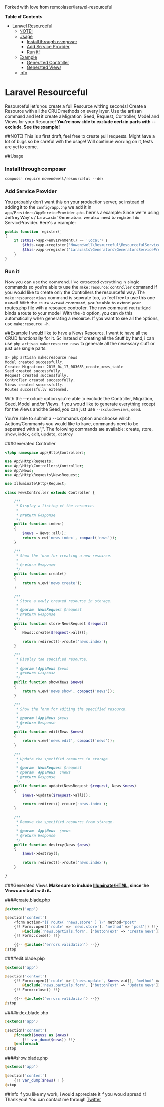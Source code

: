 Forked with love from remoblaser/laravel-resourceful

**Table of Contents**

- [Laravel Resourceful](#laravel-resourceful)
  - [NOTE!](#note)
  - [Usage](#usage)
      - [Install through composer](#install-through-composer)
      - [Add Service Provider](#add-service-provider)
      - [Run it!](#run-it)
  - [Example](#example)
    - [Generated Controller](#generated-controller)
    - [Generated Views](#generated-views)
  - [Info](#info)

# Laravel Resourceful
Resourceful let's you create a full Resource withing seconds! Create a Resource with all the CRUD methods on every layer.
Use the artisan command and let it create a Migration, Seed, Request, Controller, Model and Views for your Resource!
**You're now able to exclude certain parts with --exclude. See the example!**

##NOTE!
This is a first draft, feel free to create pull requests. Might have a lot of bugs so be careful with the usage!
Will continue working on it, tests are yet to come.


##Usage
### Install through composer
`composer require nowendwell/resourceful --dev`

### Add Service Provider
You probably don't want this on your production server, so instead of adding it to the `config/app.php` we add it in `app/Providers/AppServiceProvider.php`. here's a example:
Since we're using Jeffrey Way's / Laracasts' Generators, we also need to register his ServiceProvider. Here's a example:

```php
public function register()
{
    if ($this->app->environment() == 'local') {
        $this->app->register('Nowendwell\Resourceful\ResourcefulServiceProvider');
        $this->app->register('Laracasts\Generators\GeneratorsServiceProvider');
    }
}
```

### Run it!
Now you can use the command. I've extracted everything in single commands so you're able to use the `make:resource:controller` command if you would like to create only the Controllers the resourceful way.
The `make:resource:views` command is seperate too, so feel free to use this one aswell.
With the `route:extend` command, you're able to extend your routes.php file with a resource controller.
The new command `route:bind` binds a route to your model. 
With the -b option, you can do this automatically when generating a resource.
If you want to see all the options, use `make:resource -h`.

##Example
I would like to have a News Resource. I want to have all the CRUD functionality for it. So instead of creating all the Stuff by hand, i can use `php artisan make:resource news` to generate all the necessary stuff or just use single parts:

```bash
$> php artisan make:resource news
Model created successfully.
Created Migration: 2015_04_17_083658_create_news_table
Seed created successfully.
Request created successfully.
Controller created successfully.
Views created successfully.
Routes successfully extended.
```

With the --exclude option you're able to exclude the Controller, Migration, Seed, Model and/or Views.
If you would like to generate everything except for the Views and the Seed, you can just use `--exclude=views,seed`.

You're able to submit a --commands option and choose which Actions/Commands you would like to have, commands need to be seperated with a ",".
The following commands are available: create, store, show, index, edit, update, destroy

###Generated Controller
```php
<?php namespace App\Http\Controllers;

use App\Http\Requests;
use App\Http\Controllers\Controller;
use App\News;
use App\Http\Requests\NewsRequest;

use Illuminate\Http\Request;

class NewsController extends Controller {

	/**
	 * Display a listing of the resource.
	 *
	 * @return Response
	 */
	public function index()
	{
	    $news = News::all();
		return view('news.index', compact('news'));
	}

	/**
	 * Show the form for creating a new resource.
	 *
	 * @return Response
	 */
	public function create()
	{
		return view('news.create');
	}

	/**
	 * Store a newly created resource in storage.
	 *
	 * @param  NewsRequest $request
	 * @return Response
	 */
	public function store(NewsRequest $request)
	{
		News::create($request->all());

		return redirect()->route('news.index');
	}

	/**
	 * Display the specified resource.
	 *
     * @param \App\News $news
	 * @return Response
	 */
	public function show(News $news)
	{
		return view('news.show', compact('news'));
	}

	/**
	 * Show the form for editing the specified resource.
	 *
	 * @param \App\News $news
	 * @return Response
	 */
	public function edit(News $news)
	{
        return view('news.edit', compact('news'));
	}

	/**
	 * Update the specified resource in storage.
	 *
	 * @param  NewsRequest $request
     * @param  App\News  $news
	 * @return Response
	 */
	public function update(NewsRequest $request, News $news)
	{
        $news->update($request->all());

        return redirect()->route('news.index');
	}

	/**
	 * Remove the specified resource from storage.
	 *
	 * @param  App\News  $news
	 * @return Response
	 */
	public function destroy(News $news)
	{
		$news->destroy();

		return redirect()->route('news.index');
	}

}
````

###Generated Views
**Make sure to include [Illuminate/HTML](https://packagist.org/packages/illuminate/html), since the
Views are built with it.**

####create.blade.php
```php
@extends('app')

@section('content')
    <form action="{{ route( 'news.store' ) }}" method="post"
    {!! Form::open(['route' => 'news.store'], 'method' => 'post']) !!}
        @include('news.partials.form', ['buttonText' => 'Create news'])
    {!! Form::close() !!}

    {{-- @include('errors.validation') --}}
@stop
```


####edit.blade.php
```php
@extends('app')

@section('content')
    {!! Form::open(['route' => ['news.update', $news->id]], 'method' => 'post']) !!}
        @include('news.partials.form', ['buttonText' => 'Update news'])
    {!! Form::close() !!}

    {{-- @include('errors.validation') --}}
@stop
```

####index.blade.php
```php
@extends('app')

@section('content')
    @foreach($newss as $news)
        {!! var_dump($news)) !!}
    @endforeach
@stop
```

####show.blade.php
```php
@extends('app')

@section('content')
    {!! var_dump($news) !!}
@stop
```


##Info
If you like my work, i would appreciate it if you would spread it! Thank you!
You can contact me through [Twitter](https://twitter.com/remoblaser)
